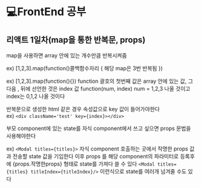 # 💻FrontEnd 공부
## 리액트 1일차(map을 통한 반복문, props)

map을 사용하면 array 안에 있는 개수만큼 반복시켜줌

ex) [1,2,3].map(function()콜백함수자리 {
  해당 map은 3번 반복됨
})

ex) [1,2,3].map(function(){}) function 괄호의 첫번째 값은 array 안에 있는 값, 그 다음 , 뒤에 선언한 것은 index 값
function(num, index) num = 1,2,3 나올 것이고 index는 0,1,2 나올 것이다

반복문으로 생성한 html 같은 경우 속성값으로 key 값이 들어가야한다  
ex) ```<div className='test' key={index}></div>```

부모 component에 있는 state를 자식 component에서 쓰고 싶으면 props 문법을 사용해야한다

ex) ```<Modal titles={titles}>``` 자식 component 호출하는 곳에서 작명한 props 값과 전송할 state 값을 기입한다
    이후 props 를 해당 component의 파라미터로 등록후에 {props.작명한props} 형태로 state를 가져다 쓸 수 있다
```<Modal titles={titles} titleIndex={titleIndex}/>``` 이런식으로 state를 여러개 넘겨줄 수도 있다
